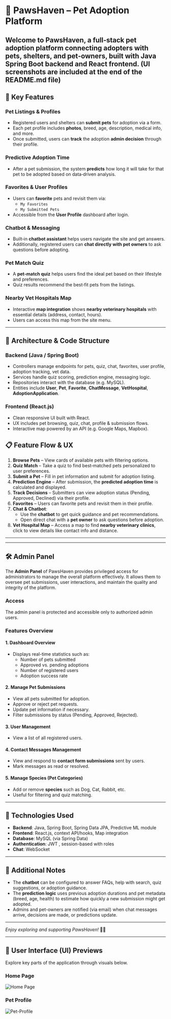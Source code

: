 # 🐾 PawsHaven – Pet Adoption Platform

Welcome to **PawsHaven**, a full‑stack pet adoption platform connecting adopters with pets, shelters, and pet‑owners, built with Java Spring Boot backend and React frontend.
(UI screenshots are included at the end of the README.md file)
---

## 🌟 Key Features

###  Pet Listings & Profiles
- Registered users and shelters can **submit pets** for adoption via a form.
- Each pet profile includes **photos**, breed, age, description, medical info, and more.
- Once submitted, users can **track** the adoption **admin decision** through their profile.

###  Predictive Adoption Time
- After a pet submission, the system **predicts** how long it will take for that pet to be adopted based on data‑driven analysis.

### Favorites & User Profiles
- Users can **favorite** pets and revisit them via:
  - `My Favorites`
  - `My Submitted Pets`
- Accessible from the **User Profile** dashboard after login.

### Chatbot & Messaging
- Built‑in **chatbot assistant** helps users navigate the site and get answers.
- Additionally, registered users can **chat directly with pet owners** to ask questions before adopting.

###  Pet Match Quiz
- A **pet‑match quiz** helps users find the ideal pet based on their lifestyle and preferences.
- Quiz results recommend the best‑fit pets from the listings.

###  Nearby Vet Hospitals Map
- Interactive **map integration** shows **nearby veterinary hospitals** with essential details (address, contact, hours).
- Users can access this map from the site menu.

---

## 🧩 Architecture & Code Structure

### Backend (Java / Spring Boot)

- Controllers manage endpoints for pets, quiz, chat, favorites, user profile, adoption tracking, vet data.
- Services handle quiz scoring, prediction engine, messaging logic.
- Repositories interact with the database (e.g. MySQL).
- Entities include **User**, **Pet**, **Favorite**, **ChatMessage**, **VetHospital**, **AdoptionApplication**.

### Frontend (React.js)

- Clean responsive UI built with React.
- UX includes pet browsing, quiz, chat, profile & submission flows.
- Interactive map powered by an API (e.g. Google Maps, Mapbox).

## 📋 Feature Flow & UX

1. **Browse Pets** – View cards of available pets with filtering options.
2. **Quiz Match** – Take a quiz to find best‑matched pets personalized to user preferences.
3. **Submit a Pet** – Fill in pet information and submit for adoption listing.
4. **Prediction Engine** – After submission, the **predicted adoption time** is calculated and displayed.
5. **Track Decisions** – Submitters can view adoption status (Pending, Approved, Declined) via their profile.
6. **Favorites** – Users can favorite pets and revisit them in their profile.
7. **Chat & Chatbot**:
   - Use the **chatbot** to get quick guidance and pet recommendations.
   - Open direct chat with a **pet owner** to ask questions before adoption.
8. **Vet Hospital Map** – Access a map to find **nearby veterinary clinics**, click to view details like contact info and distance.

---

---

## 🛠️ Admin Panel

The **Admin Panel** of PawsHaven provides privileged access for administrators to manage the overall platform effectively. It allows them to oversee pet submissions, user interactions, and maintain the quality and integrity of the platform.

###  Access
The admin panel is protected and accessible only to authorized admin users.

###  Features Overview

#### 1. **Dashboard Overview**
- Displays real-time statistics such as:
  - Number of pets submitted
  - Approved vs. pending adoptions
  - Number of registered users
  - Adoption success rate

#### 2. **Manage Pet Submissions**
- View all pets submitted for adoption.
- Approve or reject pet requests.
- Update pet information if necessary.
- Filter submissions by status (Pending, Approved, Rejected).

#### 3. **User Management**
- View a list of all registered users.

#### 4. **Contact Messages Management**
- View and respond to **contact form submissions** sent by users.
- Mark messages as read or resolved.

#### 5. **Manage Species (Pet Categories)**
- Add or remove **species** such as Dog, Cat, Rabbit, etc.
- Useful for filtering and quiz matching.


---

## 🧪 Technologies Used

- **Backend**: Java, Spring Boot, Spring Data JPA, Predictive ML module
- **Frontend**: React.js, context API/hooks, Map integration 
- **Database**: MySQL (via Spring Data)
- **Authentication**: JWT , session-based with roles
- **Chat**: WebSocket 

---

## 🧠 Additional Notes

- The **chatbot** can be configured to answer FAQs, help with search, quiz suggestions, or adoption guidance.
- The **prediction logic** uses previous adoption durations and pet metadata (breed, age, health) to estimate how quickly a new submission might get adopted.
- Admins and pet-owners are notified (via email) when chat messages arrive, decisions are made, or predictions update.


---



*Enjoy exploring and supporting PawsHaven!* 🐶🐱

---

## 📸 User Interface (UI) Previews

Explore key parts of the application through visuals below.

### Home Page
![Home Page](https://github.com/samiho03/PawsHaven-Pet-Adoption/blob/main/images/HomePage-Paws.png)

### Pet Profile

![Pet-Profile](https://github.com/samiho03/PawsHaven-Pet-Adoption/blob/main/images/pet-detail.png)
